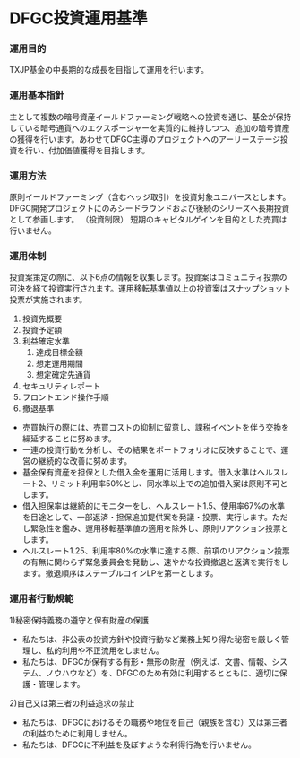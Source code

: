 # DFGC投資運用基準

### 運用目的

TXJP基金の中長期的な成長を目指して運用を行います。

### 運用基本指針

主として複数の暗号資産イールドファーミング戦略への投資を通じ、基金が保持している暗号通貨へのエクスポージャーを実質的に維持しつつ、追加の暗号資産の獲得を行います。あわせてDFGC主導のプロジェクトへのアーリーステージ投資を行い、付加価値獲得を目指します。

### 運用方法

原則イールドファーミング（含むヘッジ取引）を投資対象ユニバースとします。DFGC開発プロジェクトにのみシードラウンドおよび後続のシリーズへ長期投資として参画します。 （投資制限） 短期のキャピタルゲインを目的とした売買は行いません。

### 運用体制

投資案策定の際に、以下6点の情報を収集します。投資案はコミュニティ投票の可決を経て投資実行されます。運用移転基準値以上の投資案はスナップショット投票が実施されます。

1. 投資先概要
2. 投資予定額
3. 利益確定水準
   1. 達成目標金額
   2. 想定運用期間
   3. 想定確定先通貨
4. セキュリティレポート
5. フロントエンド操作手順
6. 撤退基準

* 売買執行の際には、売買コストの抑制に留意し、課税イベントを伴う交換を繰延することに努めます。
* 一連の投資行動を分析し、その結果をポートフォリオに反映することで、運営の継続的な改善に努めます。
* 基金保有資産を担保とした借入金を運用に活用します。借入水準はヘルスレート2、リミット利用率50%とし、同水準以上での追加借入案は原則不可とします。
* 借入担保率は継続的にモニターをし、ヘルスレート1.5、使用率67%の水準を目途として、一部返済・担保追加提供案を発議・投票、実行します。ただし緊急性を鑑み、運用移転基準値の適用を除外し、原則リアクション投票とします。 
* ヘルスレート1.25、利用率80%の水準に達する際、前項のリアクション投票の有無に関わらず緊急委員会を発動し、速やかな投資撤退と返済を実行をします。撤退順序はステーブルコインLPを第一とします。

### 運用者行動規範

1\)秘密保持義務の遵守と保有財産の保護

* 私たちは、非公表の投資方針や投資行動など業務上知り得た秘密を厳しく管理し、私的利用や不正流用をしません。
* 私たちは、DFGCが保有する有形・無形の財産（例えば、文書、情報、システム、ノウハウなど）を、DFGCのため有効に利用するとともに、適切に保護・管理します。

2\)自己又は第三者の利益追求の禁止

* 私たちは、DFGCにおけるその職務や地位を自己（親族を含む）又は第三者の利益のために利用しません。
* 私たちは、DFGCに不利益を及ぼすような利得行為を行いません。


